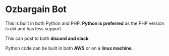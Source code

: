 # Ozbargain Bot

This is built in both Python and PHP. **Python is preferred** as the PHP version is old and has less support.

This can post to both **discord and slack**.

Python code can be built in both **AWS** or on a **linux machine**.
